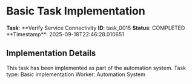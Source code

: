 # Basic Task Implementation

**Task**: **Verify Service Connectivity
**ID**: task_0015
**Status**: COMPLETED
**Timestamp\*\*: 2025-09-18T22:46:28.010651

## Implementation Details

This task has been implemented as part of the automation system.
Task type: Basic implementation
Worker: Automation System
